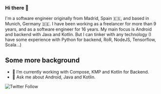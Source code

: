 ### Hi there 👋

I'm a software engineer originally from Madrid, Spain 🇪🇸, and based in Munich, Germany 🇩🇪. I have been working as a freelancer for more than 9 years, and as a software engineer for 16 years. My main focus is Android and backend with Java and Kotlin. But I can tinker with any technology (I have some experience with Python for backend, RoR, NodeJS, Tensorflow, Scala...)

## Some more background

- 🔭 I’m currently working with Compose, KMP and Kotlin for Backend.
- 💬 Ask me about Android, Java and Kotlin.

![Twitter Follow](https://img.shields.io/twitter/follow/eenriquelopez?style=social) 
